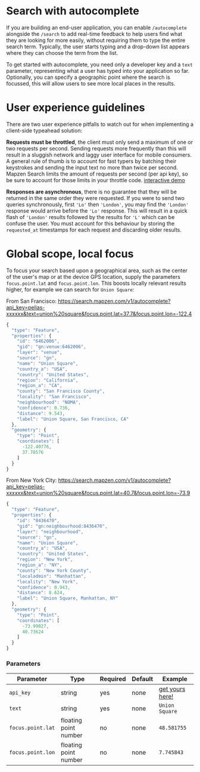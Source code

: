# Search with autocomplete

If you are building an end-user application, you can enable `/autocomplete` alongside the `/search` to add real-time feedback to help users find what they are looking for more easily, without requiring them to type the entire search term. Typically, the user starts typing and a drop-down list appears where they can choose the term from the list.

To get started with autocomplete, you need only a developer key and a `text` parameter, representing what a user has typed into your application so far. Optionally, you can specify a geographic point where the search is focussed, this will allow users to see more local places in the results.

# User experience guidelines

There are two user experience pitfalls to watch out for when implementing a client-side typeahead solution:

**Requests must be throttled**, the client must only send a maximum of one or two requests per second. Sending requests more frequently than this will result in a sluggish network and laggy user interface for mobile consumers. A general rule of thumb is to account for fast typers by batching their keystrokes and sending the input text no more than twice per second. Mapzen Search limits the amount of requests per second (per api key), so be sure to account for those limits in your throttle code. [interactive demo](http://jsfiddle.net/missinglink/19e2r2we/)

**Responses are asynchronous**, there is no guarantee that they will be returned in the same order they were requested. If you were to send two queries synchronously, first `'Lo'` then `'London'`, you may find the `'London'` response would arrive before the `'Lo'` response. This will result in a quick flash of `'London'` results followed by the results for `'L'` which can be confuse the user. You must account for this behaviour by storing the `requested_at` timestamps for each request and discarding older results.

# Global scope, local focus

To focus your search based upon a geographical area, such as the center of the user's map or at the device GPS location, supply the parameters `focus.point.lat` and `focus.point.lon`. This boosts locally relevant results higher, for example we can search for `Union Square`:

From San Francisco: https://search.mapzen.com/v1/autocomplete?api_key=pelias-xxxxxx&text=union%20square&focus.point.lat=37.7&focus.point.lon=-122.4

```javascript
{
  "type": "Feature",
  "properties": {
    "id": "6462006",
    "gid": "gn:venue:6462006",
    "layer": "venue",
    "source": "gn",
    "name": "Union Square",
    "country_a": "USA",
    "country": "United States",
    "region": "California",
    "region_a": "CA",
    "county": "San Francisco County",
    "locality": "San Francisco",
    "neighbourhood": "NOMA",
    "confidence": 0.736,
    "distance": 9.543,
    "label": "Union Square, San Francisco, CA"
  },
  "geometry": {
    "type": "Point",
    "coordinates": [
      -122.40776,
      37.78576
    ]
  }
}
```

From New York City: https://search.mapzen.com/v1/autocomplete?api_key=pelias-xxxxxx&text=union%20square&focus.point.lat=40.7&focus.point.lon=-73.9

```javascript
{
  "type": "Feature",
  "properties": {
    "id": "8436470",
    "gid": "gn:neighbourhood:8436470",
    "layer": "neighbourhood",
    "source": "gn",
    "name": "Union Square",
    "country_a": "USA",
    "country": "United States",
    "region": "New York",
    "region_a": "NY",
    "county": "New York County",
    "localadmin": "Manhattan",
    "locality": "New York",
    "confidence": 0.943,
    "distance": 8.624,
    "label": "Union Square, Manhattan, NY"
  },
  "geometry": {
    "type": "Point",
    "coordinates": [
      -73.99027,
      40.73624
    ]
  }
}
```
### Parameters

Parameter | Type | Required | Default | Example
--- | --- | --- | --- | ---
`api_key` | string | yes | none | [get yours here!](https://mapzen.com/developers)
`text` | string | yes | none | `Union Square`
`focus.point.lat` | floating point number | no | none | `48.581755`
`focus.point.lon` | floating point number | no | none | `7.745843`
